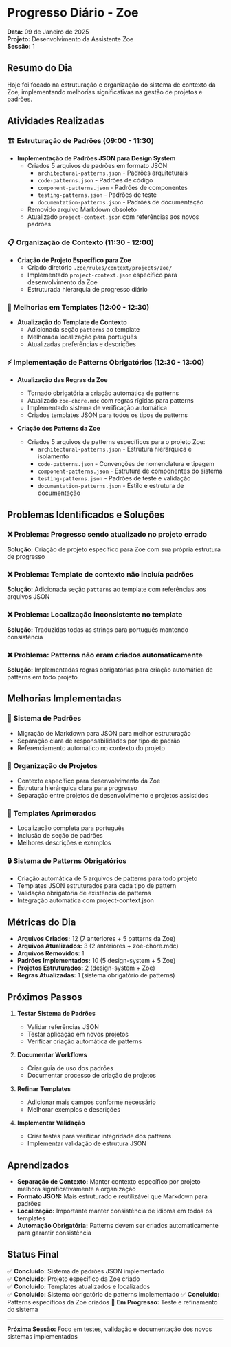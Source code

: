 # Progresso Diário - Zoe
**Data:** 09 de Janeiro de 2025  
**Projeto:** Desenvolvimento da Assistente Zoe  
**Sessão:** 1

## Resumo do Dia
Hoje foi focado na estruturação e organização do sistema de contexto da Zoe, implementando melhorias significativas na gestão de projetos e padrões.

## Atividades Realizadas

### 🏗️ Estruturação de Padrões (09:00 - 11:30)
- **Implementação de Padrões JSON para Design System**
  - Criados 5 arquivos de padrões em formato JSON:
    - `architectural-patterns.json` - Padrões arquiteturais
    - `code-patterns.json` - Padrões de código
    - `component-patterns.json` - Padrões de componentes
    - `testing-patterns.json` - Padrões de teste
    - `documentation-patterns.json` - Padrões de documentação
  - Removido arquivo Markdown obsoleto
  - Atualizado `project-context.json` com referências aos novos padrões

### 📋 Organização de Contexto (11:30 - 12:00)
- **Criação de Projeto Específico para Zoe**
  - Criado diretório `.zoe/rules/context/projects/zoe/`
  - Implementado `project-context.json` específico para desenvolvimento da Zoe
  - Estruturada hierarquia de progresso diário

### 🔧 Melhorias em Templates (12:00 - 12:30)
- **Atualização do Template de Contexto**
  - Adicionada seção `patterns` ao template
  - Melhorada localização para português
  - Atualizadas preferências e descrições

### ⚡ Implementação de Patterns Obrigatórios (12:30 - 13:00)
- **Atualização das Regras da Zoe**
  - Tornado obrigatória a criação automática de patterns
  - Atualizado `zoe-chore.mdc` com regras rígidas para patterns
  - Implementado sistema de verificação automática
  - Criados templates JSON para todos os tipos de patterns

- **Criação dos Patterns da Zoe**
  - Criados 5 arquivos de patterns específicos para o projeto Zoe:
    - `architectural-patterns.json` - Estrutura hierárquica e isolamento
    - `code-patterns.json` - Convenções de nomenclatura e tipagem
    - `component-patterns.json` - Estrutura de componentes do sistema
    - `testing-patterns.json` - Padrões de teste e validação
    - `documentation-patterns.json` - Estilo e estrutura de documentação

## Problemas Identificados e Soluções

### ❌ Problema: Progresso sendo atualizado no projeto errado
**Solução:** Criação de projeto específico para Zoe com sua própria estrutura de progresso

### ❌ Problema: Template de contexto não incluía padrões
**Solução:** Adicionada seção `patterns` ao template com referências aos arquivos JSON

### ❌ Problema: Localização inconsistente no template
**Solução:** Traduzidas todas as strings para português mantendo consistência

### ❌ Problema: Patterns não eram criados automaticamente
**Solução:** Implementadas regras obrigatórias para criação automática de patterns em todo projeto

## Melhorias Implementadas

### 🎯 Sistema de Padrões
- Migração de Markdown para JSON para melhor estruturação
- Separação clara de responsabilidades por tipo de padrão
- Referenciamento automático no contexto do projeto

### 🏢 Organização de Projetos
- Contexto específico para desenvolvimento da Zoe
- Estrutura hierárquica clara para progresso
- Separação entre projetos de desenvolvimento e projetos assistidos

### 📝 Templates Aprimorados
- Localização completa para português
- Inclusão de seção de padrões
- Melhores descrições e exemplos

### 🔒 Sistema de Patterns Obrigatórios
- Criação automática de 5 arquivos de patterns para todo projeto
- Templates JSON estruturados para cada tipo de pattern
- Validação obrigatória de existência de patterns
- Integração automática com project-context.json

## Métricas do Dia
- **Arquivos Criados:** 12 (7 anteriores + 5 patterns da Zoe)
- **Arquivos Atualizados:** 3 (2 anteriores + zoe-chore.mdc)
- **Arquivos Removidos:** 1
- **Padrões Implementados:** 10 (5 design-system + 5 Zoe)
- **Projetos Estruturados:** 2 (design-system + Zoe)
- **Regras Atualizadas:** 1 (sistema obrigatório de patterns)

## Próximos Passos
1. **Testar Sistema de Padrões**
   - Validar referências JSON
   - Testar aplicação em novos projetos
   - Verificar criação automática de patterns

2. **Documentar Workflows**
   - Criar guia de uso dos padrões
   - Documentar processo de criação de projetos

3. **Refinar Templates**
   - Adicionar mais campos conforme necessário
   - Melhorar exemplos e descrições

4. **Implementar Validação**
   - Criar testes para verificar integridade dos patterns
   - Implementar validação de estrutura JSON

## Aprendizados
- **Separação de Contexto:** Manter contexto específico por projeto melhora significativamente a organização
- **Formato JSON:** Mais estruturado e reutilizável que Markdown para padrões
- **Localização:** Importante manter consistência de idioma em todos os templates
- **Automação Obrigatória:** Patterns devem ser criados automaticamente para garantir consistência

## Status Final
✅ **Concluído:** Sistema de padrões JSON implementado  
✅ **Concluído:** Projeto específico da Zoe criado  
✅ **Concluído:** Templates atualizados e localizados  
✅ **Concluído:** Sistema obrigatório de patterns implementado
✅ **Concluído:** Patterns específicos da Zoe criados
🔄 **Em Progresso:** Teste e refinamento do sistema  

---
**Próxima Sessão:** Foco em testes, validação e documentação dos novos sistemas implementados 